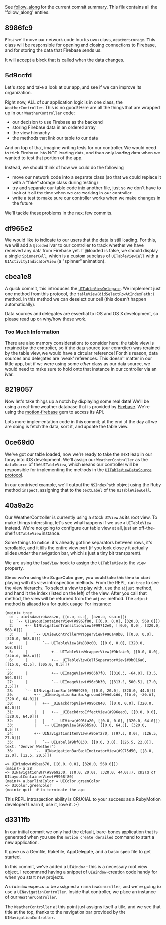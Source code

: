 See [follow_along][] for the current commit summary.  This file contains all the
'follow_along' entries.

[follow_along]: github.com/colinta/derailed/blob/master/follow_along.md

8986fc9
-------

First we'll move our network code into its own class, `WeatherStorage`.  This
class will be responsible for opening and closing connections to Firebase, and
for storing the data that Firebase sends us.

It will accept a block that is called when the data changes.


5d9ccfd
-------

Let's stop and take a look at our app, and see if we can improve its
organization.

Right now, ALL of our application logic is in one class, the
`WeatherController`.  This is no good!  Here are all the things that are wrapped
up in our `WeatherController` code:

- our decision to use Firebase as the backend
- storing Firebase data in an ordered array
- the view hierarchy
- the methods that link our table to our data

And on top of that, imagine writing tests for our controller.  We would need to
trick Firebase into NOT loading data, and then only loading data when we wanted
to test that portion of the app.

Instead, we should think of how we could do the following:

- move our network code into a separate class (so that we could replace it with
  a "fake" storage class during testing)
- try and separate our table code into another file, just so we don't have to
  look at it all the time when we are working in our controller
- write a test to make sure our controller works when we make changes in the
  future

We'll tackle these problems in the next few commits.


df965e2
-------

We would like to indicate to our users that the data is still loading.  For
this, we will add a `@loaded` ivar to our controller to track whether we have
received any data from Firebase yet.  If @loaded is false, we should display a
single `SpinnerCell`, which is a custom subclass of `UITableViewCell` with a
`UIActivityIndicatorView` (a "spinner" animation).


cbea1e8
-------

A quick commit, this introduces the [`UITableViewDelegate`][UITableViewDelegate].
We implement just one method from this protocol, the
`tableView(didSelectRowAtIndexPath:)` method.  In this method we can deselect
our cell (this doesn't happen automatically).

Data sources and delegates are essential to iOS and OS X development, so please
read up on why/how these work.

### Too Much Information

There are also memory considerations to consider here: the table view is
retained by the controller, so if the data source (our controller) was retained
by the table view, we would have a circular reference!  For this reason, data
sources and delegates are 'weak' references.  This doesn't matter in our little
app, but if we were using some *other* class as our data source, we would need
to make sure to hold onto that instance in our controller via an ivar.

[UITableViewDelegate]: https://developer.apple.com/library/ios/documentation/uikit/reference/UITableViewDelegate_Protocol/Reference/Reference.html


8219057
-------

Now let's take things up a notch by displaying some real data!  We'll be using
a real-time weather database that is provided by [Firebase][].  We're using the
[motion-firebase][] gem to access its API.

Lots more implementation code in this commit; at the end of the day all we are
doing is fetch the data, sort it, and update the table view.

[Firebase]: http://firebase.com
[motion-firebase]: https://github.com/colinta/motion-firebase


0ce69d0
-------
We've got our table loaded, now we're ready to take the next leap in our foray
into iOS development.  We'll assign our `WeatherController` as the `dataSource`
of the `UITableView`, which means our controller will be responsible for
implementing the methods in the [`UITableViewDataSource` protocol][UITableViewDataSource].

In our contrived example, we'll output the `NSIndexPath` object using the Ruby
method `inspect`, assigning that to the `textLabel` of the `UITableViewCell`.

[UITableViewDataSource]: https://developer.apple.com/library/ios/documentation/uikit/reference/UITableViewDataSource_Protocol/Reference/Reference.html


40a9a2c
-------
Our WeatherController is currently using a stock `UIView` as its root view.  To
make things interesting, let's see what happens if we use a `UITableView`
instead.  We're not going to configure our table view at all, just an
off-the-shelf `UITableView` instance.

Some things to notice: it's already got line separators between rows, it's
scrollable, and it fills the entire view port (if you look closely it actually
slides *under* the navigation bar, which is just a tiny bit transparent).

We are using the `loadView` hook to assign the `UITableView` to the `view`
property.

Since we're using the SugarCube gem, you could take this time to start playing
with its view introspection methods.  From the REPL, run `tree` to see the
view hierarchy.  To select a view to play with, use the `adjust` method, and
hand it the index (listed on the left) of the view.  After you call that method,
the view will be returned from the `adjust` method.  The `adjust` method is
aliased to `a` for quick usage.  For instance:

```
(main)> tree
  0: . UIWindow(#9bea670, [[0.0, 0.0], [320.0, 568.0]])
  1: `-- UILayoutContainerView(#9968f80, [[0.0, 0.0], [320.0, 568.0]])
  2:     +-- UINavigationTransitionView(#99712e0, [[0.0, 0.0], [320.0, 568.0]])
  3:     |   `-- UIViewControllerWrapperView(#96a49b0, [[0.0, 0.0], [320.0, 568.0]])
  4:     |       `-- UITableView(#a089c00, [[0.0, 0.0], [320.0, 568.0]])
  5:     |           +-- UITableViewWrapperView(#9bfa4c0, [[0.0, 0.0], [320.0, 568.0]])
  6:     |           +-- _UITableViewCellSeparatorView(#9b016a0, [[15.0, 43.5], [305.0, 0.5]])
...
 26:     |           +-- UIImageView(#965b7f0, [[316.5, -64.0], [3.5, 504.0]])
 27:     |           `-- UIImageView(#96c3b30, [[313.0, 500.5], [7.0, 3.5]])
 28:     `-- UINavigationBar(#9969230, [[0.0, 20.0], [320.0, 44.0]])
 29:         +-- _UINavigationBarBackground(#996b260, [[0.0, -20.0], [320.0, 64.0]])
 30:         |   +-- _UIBackdropView(#996c840, [[0.0, 0.0], [320.0, 64.0]])
 31:         |   |   +-- _UIBackdropEffectView(#996eed0, [[0.0, 0.0], [320.0, 64.0]])
 32:         |   |   `-- UIView(#996fa20, [[0.0, 0.0], [320.0, 64.0]])
 33:         |   `-- UIImageView(#996b5a0, [[0.0, 64.0], [320.0, 0.5]])
 34:         +-- UINavigationItemView(#9bef270, [[97.0, 8.0], [126.5, 27.0]])
 35:         |   `-- UILabel(#9bf0130, [[0.0, 3.0], [126.5, 22.0]], text: "Denver Weather")
 36:         `-- _UINavigationBarBackIndicatorView(#9975d50, [[8.0, 12.0], [12.5, 20.5]])

=> UIWindow(#9bea670, [[0.0, 0.0], [320.0, 568.0]])
(main)> a 28
=> UINavigationBar(#9969230, [[0.0, 20.0], [320.0, 44.0]]), child of UILayoutContainerView(#9968f80)
(main)> a.barTintColor = UIColor.greenColor
=> UIColor.greenColor
(main)> quit  # to terminate the app
```

This REPL introspection ability is CRUCIAL to your success as a RubyMotion
developer!  Learn it, use it, love it. :-)


d3311fb
-------
In our initial commit we only had the default, bare-bones application that is
generated when you use the `motion create derailed` command to start a new
application.

It gave us a Gemfile, Rakefile, AppDelegate, and a basic spec file to get
started.

In this commit, we've added a `UIWindow` - this is a necessary root view object.
I recommend having a snippet of `UIWindow`-creation code handy for when you start
new projects.

A `UIWindow` expects to be assigned a `rootViewController`, and we're going to use
a `UINavigationController`.  Inside that controller, we place an instance of our
`WeatherController`.

The `WeatherController` at this point just assigns itself a title, and we see
that title at the top, thanks to the navigation bar provided by the
`UINavigationController`.
